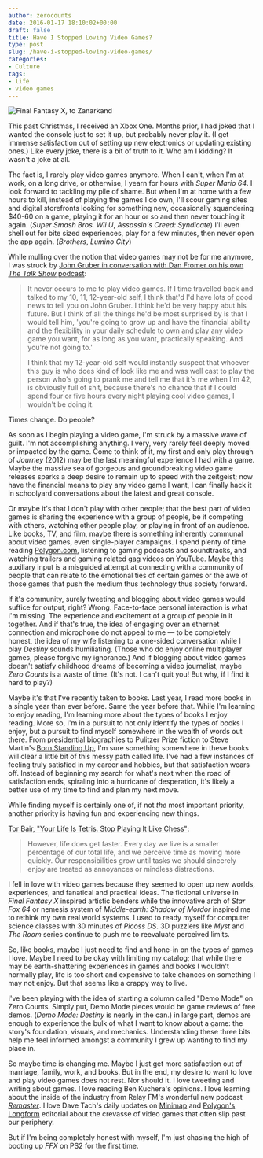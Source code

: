 ```yaml
---
author: zerocounts
date: 2016-01-17 18:10:02+00:00
draft: false
title: Have I Stopped Loving Video Games?
type: post
slug: /have-i-stopped-loving-video-games/
categories:
- Culture
tags:
- life
- video games
---
```


![Final Fantasy X, to Zanarkand](/ffx-to-zanarkand.jpg)

This past Christmas, I received an Xbox One. Months prior, I had joked that I wanted the console just to set it up, but probably never play it. (I get immense satisfaction out of setting up new electronics or updating existing ones.) Like every joke, there is a bit of truth to it. Who am I kidding? It wasn't a joke at all.

The fact is, I rarely play video games anymore. When I can't, when I'm at work, on a long drive, or otherwise, I yearn for hours with _Super Mario 64_. I look forward to tackling my pile of shame. But when I'm at home with a few hours to kill, instead of playing the games I do own, I'll scour gaming sites and digital storefronts looking for something new, occasionally squandering $40-60 on a game, playing it for an hour or so and then never touching it again. (_Super Smash Bros. Wii U_, _Assassin's Creed: Syndicate_) I'll even shell out for bite sized experiences, play for a few minutes, then never open the app again. (_Brothers_, _Lumino City_)

While mulling over the notion that video games may not be for me anymore, I was struck by [John Gruber in conversation with Dan Fromer on his own _The Talk Show_ podcast](https://itunes.apple.com/us/podcast/ep.-142-they-sherlocked-f.lux/id528458508?i=360631061&mt=2):

> It never occurs to me to play video games. If I time travelled back and talked to my 10, 11, 12-year-old self, I think that'd I'd have lots of good news to tell you on John Gruber. I think he'd be very happy abut his future. But I think of all the things he'd be most surprised by is that I would tell him, 'you're going to grow up and have the financial ability and the flexibility in your daily schedule to own and play any video game you want, for as long as you want, practically speaking. And you're not going to.'
>
> I think that my 12-year-old self would instantly suspect that whoever this guy is who does kind of look like me and was well cast to play the person who's going to prank me and tell me that it's me when I'm 42, is obviously full of shit, because there's no chance that if I could spend four or five hours every night playing cool video games, I wouldn't be doing it.

Times change. Do people?

As soon as I begin playing a video game, I'm struck by a massive wave of guilt. I'm not accomplishing anything. I very, very rarely feel deeply moved or impacted by the game. Come to think of it, my first and only play through of _Journey_ (2012) may be the last meaningful experience I had with a game. Maybe the massive sea of gorgeous and groundbreaking video game releases sparks a deep desire to remain up to speed with the zeitgeist; now have the financial means to play any video game I want, I can finally hack it in schoolyard conversations about the latest and great console.

Or maybe it's that I don't play with other people; that the best part of video games is sharing the experience with a group of people, be it competing with others, watching other people play, or playing in front of an audience. Like books, TV, and film, maybe there is something inherently communal about video games, even single-player campaigns. I spend plenty of time reading [Polygon.com](http://www.polygon.com), listening to gaming podcasts and soundtracks, and watching trailers and gaming related gag videos on YouTube. Maybe this auxiliary input is a misguided attempt at connecting with a community of people that can relate to the emotional ties of certain games or the awe of those games that push the medium thus technology thus society forward.

If it's community, surely tweeting and blogging about video games would suffice for output, right? Wrong. Face-to-face personal interaction is what I'm missing. The experience and excitement of a group of people in it together. And if that's true, the idea of engaging over an ethernet connection and microphone do not appeal to me — to be completely honest, the idea of my wife listening to a one-sided conversation while I play _Destiny_ sounds humiliating. (Those who do enjoy online multiplayer games, please forgive my ignorance.) And if blogging about video games doesn't satisfy childhood dreams of becoming a video journalist, maybe _Zero Counts_ is a waste of time. (It's not. I can't quit you! But why, if I find it hard to play?)

Maybe it's that I've recently taken to books. Last year, I read more books in a single year than ever before. Same the year before that. While I'm learning to enjoy reading, I'm learning more about the types of books I enjoy reading. More so, I'm in a pursuit to not only identify the types of books I enjoy, but a pursuit to find myself somewhere in the wealth of words out there. From presidential biographies to Pulitzer Prize fiction to Steve Martin's [Born Standing Up](https://www.simonandschuster.com/books/Born-Standing-Up/Steve-Martin/9781416553656), I'm sure something somewhere in these books will clear a little bit of this messy path called life. I've had a few instances of feeling truly satisfied in my career and hobbies, but that satisfaction wears off. Instead of beginning my search for what's next when the road of satisfaction ends, spiraling into a hurricane of desperation, it's likely a better use of my time to find and plan my next move.

While finding myself is certainly one of, if not _the_ most important priority, another priority is having fun and experiencing new things.

[Tor Bair, "Your Life Is Tetris. Stop Playing It Like Chess"](https://medium.com/life-learning/your-life-is-tetris-stop-playing-it-like-chess-4baac6b2750d#.gujpmm3yj):

> However, life does get faster. Every day we live is a smaller percentage of our total life, and we perceive time as moving more quickly. Our responsibilities grow until tasks we should sincerely enjoy are treated as annoyances or mindless distractions.

I fell in love with video games because they seemed to open up new worlds, experiences, and fanatical and practical ideas. The fictional universe in _Final Fantasy X_ inspired artistic benders while the innovative arch of _Star Fox 64_ or nemesis system of _Middle-earth: Shadow of Mordor_ inspired me to rethink my own real world systems. I used to ready myself for computer science classes with 30 minutes of _Picoss DS_. 3D puzzlers like _Myst_ and _The Room_ series continue to push me to reevaluate perceived limits.

So, like books, maybe I just need to find and hone-in on the types of games I love. Maybe I need to be okay with limiting my catalog; that while there may be earth-shattering experiences in games and books I wouldn't normally play, life is too short and expensive to take chances on something I may not enjoy. But that seems like a crappy way to live.

I've been playing with the idea of starting a column called "Demo Mode" on Zero Counts. Simply put, Demo Mode pieces would be game reviews of free demos. (_Demo Mode: Destiny_ is nearly in the can.) in large part, demos are enough to experience the bulk of what I want to know about a game: the story's foundation, visuals, and mechanics. Understanding these three bits help me feel informed amongst a community I grew up wanting to find my place in.

So maybe time is changing me. Maybe I just get more satisfaction out of marriage, family, work, and books. But in the end, my desire to want to love and play video games does not rest. Nor should it. I love tweeting and writing about games. I love reading Ben Kuchera's opinions. I love learning about the inside of the industry from Relay FM's wonderful new podcast _[Remaster](https://itun.es/us/1nP9_.c)_. I love Dave Tach's daily updates on [Minimap](https://itun.es/us/QvWg6.c) and [Polygon's Longform](https://itun.es/us/5FfU9.c) editorial about the crevasse of video games that often slip past our periphery.

But if I'm being completely honest with myself, I'm just chasing the high of booting up _FFX_ on PS2 for the first time.

